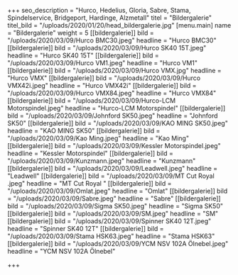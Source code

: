 +++
seo_description = "Hurco, Hedelius, Gloria, Sabre, Stama, Spindelservice, Bridgeport, Hardinge, Alzmetall"
titel = "Bildergalerie"
titel_bild = "/uploads/2020/01/20/head_bildergalerie.jpg"
[menu.main]
name = "Bildergalerie"
weight = 5
[[bildergalerie]]
bild = "/uploads/2020/03/09/Hurco BMC30.jpeg"
headline = "Hurco BMC30"
[[bildergalerie]]
bild = "/uploads/2020/03/09/Hurco SK40 15T.jpeg"
headline = "Hurco SK40 15T"
[[bildergalerie]]
bild = "/uploads/2020/03/09/Hurco VM1.jpeg"
headline = "Hurco VM1"
[[bildergalerie]]
bild = "/uploads/2020/03/09/Hurco VMX.jpg"
headline = "Hurco VMX"
[[bildergalerie]]
bild = "/uploads/2020/03/09/Hurco VMX42i.jpeg"
headline = "Hurco VMX42i"
[[bildergalerie]]
bild = "/uploads/2020/03/09/Hurco VMX84.jpeg"
headline = "Hurco VMX84"
[[bildergalerie]]
bild = "/uploads/2020/03/09/Hurco-LCM Motorspindel.jpeg"
headline = "Hurco-LCM Motorspindel"
[[bildergalerie]]
bild = "/uploads/2020/03/09/Johnford SK50.jpeg"
headline = "Johnford SK50"
[[bildergalerie]]
bild = "/uploads/2020/03/09/KAO MING SK50.jpeg"
headline = "KAO MING SK50"
[[bildergalerie]]
bild = "/uploads/2020/03/09/Kao Ming.jpeg"
headline = "Kao Ming"
[[bildergalerie]]
bild = "/uploads/2020/03/09/Kessler Motorspindel.jpeg"
headline = "Kessler Motorspindel"
[[bildergalerie]]
bild = "/uploads/2020/03/09/Kunzmann.jpeg"
headline = "Kunzmann"
[[bildergalerie]]
bild = "/uploads/2020/03/09/Leadwell.jpeg"
headline = "Leadwell"
[[bildergalerie]]
bild = "/uploads/2020/03/09/MT Cut Royal .jpeg"
headline = "MT Cut Royal "
[[bildergalerie]]
bild = "/uploads/2020/03/09/Omlat.jpeg"
headline = "Omlat"
[[bildergalerie]]
bild = "/uploads/2020/03/09/Sabre.jpeg"
headline = "Sabre"
[[bildergalerie]]
bild = "/uploads/2020/03/09/Sigma SK50.jpeg"
headline = "Sigma SK50"
[[bildergalerie]]
bild = "/uploads/2020/03/09/SM.jpeg"
headline = "SM"
[[bildergalerie]]
bild = "/uploads/2020/03/09/Spinner SK40 12T.jpeg"
headline = "Spinner SK40 12T"
[[bildergalerie]]
bild = "/uploads/2020/03/09/Stama HSK63.jpeg"
headline = "Stama HSK63"
[[bildergalerie]]
bild = "/uploads/2020/03/09/YCM NSV 102A Ölnebel.jpeg"
headline = "YCM NSV 102A Ölnebel"

+++
